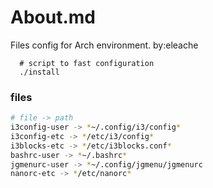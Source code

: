 # About.md
Files config for Arch environment. by:eleache
```
  # script to fast configuration
  ./install
```

### files
```bash
# file -> path
i3config-user -> *~/.config/i3/config*
i3config-etc -> */etc/i3/config*
i3blocks-etc -> */etc/i3blocks.conf*
bashrc-user -> *~/.bashrc*
jgmenurc-user -> *~/.config/jgmenu/jgmenurc
nanorc-etc -> */etc/nanorc*
```
